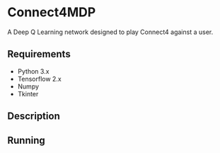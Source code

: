 # Connect4MDP
A Deep Q Learning network designed to play Connect4 against a user.

## Requirements
- Python 3.x
- Tensorflow 2.x
- Numpy
- Tkinter

## Description


## Running

